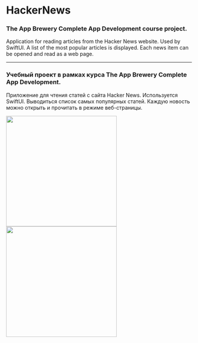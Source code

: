 # HackerNews

### The App Brewery Complete App Development course project.

Application for reading articles from the Hacker News website. Used by SwiftUI. A list of the most popular articles is displayed. Each news item can be opened and read as a web page.

--------------------------------------------------------------

### Учебный проект в рамках курса The App Brewery Complete App Development.

Приложение для чтения статей с сайта Hacker News. Используется SwiftUI. Выводиться список самых популярных статей. Каждую новость можно открыть и прочитать в режиме веб-страницы.

<img src="https://user-images.githubusercontent.com/64682381/159755050-01853eab-1e27-4e82-b9e5-0e6b07d06f28.png" width="300"><img src="https://user-images.githubusercontent.com/64682381/159755151-e104f620-1a2d-4744-bf7a-2d81535cc2ab.png" width="300">
